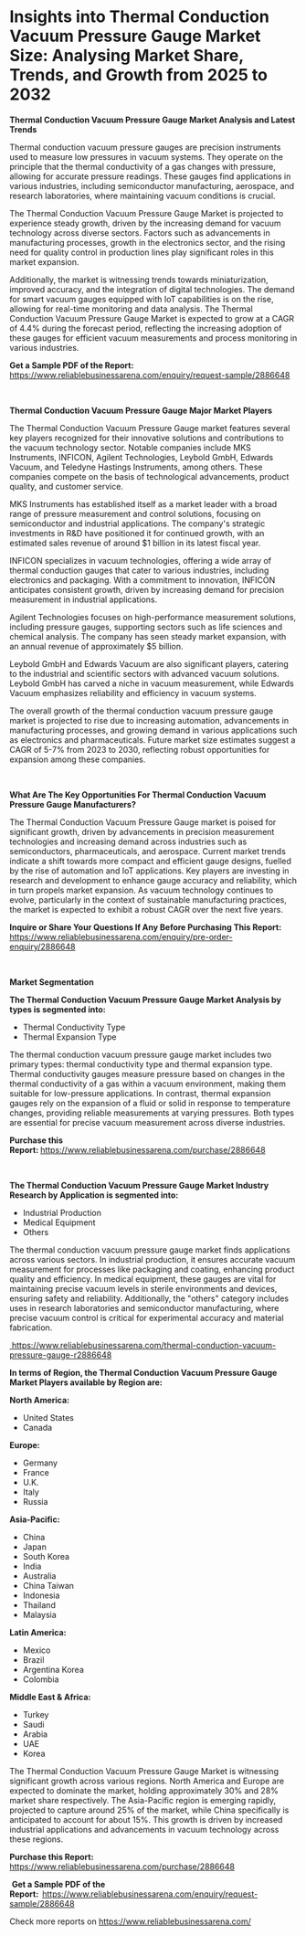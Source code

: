 <p><h1>Insights into Thermal Conduction Vacuum Pressure Gauge Market Size: Analysing Market Share, Trends, and Growth from 2025 to 2032</h1></p><p><strong>Thermal Conduction Vacuum Pressure Gauge Market Analysis and Latest Trends</strong></p>
<p><p>Thermal conduction vacuum pressure gauges are precision instruments used to measure low pressures in vacuum systems. They operate on the principle that the thermal conductivity of a gas changes with pressure, allowing for accurate pressure readings. These gauges find applications in various industries, including semiconductor manufacturing, aerospace, and research laboratories, where maintaining vacuum conditions is crucial.</p><p>The Thermal Conduction Vacuum Pressure Gauge Market is projected to experience steady growth, driven by the increasing demand for vacuum technology across diverse sectors. Factors such as advancements in manufacturing processes, growth in the electronics sector, and the rising need for quality control in production lines play significant roles in this market expansion. </p><p>Additionally, the market is witnessing trends towards miniaturization, improved accuracy, and the integration of digital technologies. The demand for smart vacuum gauges equipped with IoT capabilities is on the rise, allowing for real-time monitoring and data analysis. The Thermal Conduction Vacuum Pressure Gauge Market is expected to grow at a CAGR of 4.4% during the forecast period, reflecting the increasing adoption of these gauges for efficient vacuum measurements and process monitoring in various industries.</p></p>
<p><strong>Get a Sample PDF of the Report:&nbsp;</strong> <a href="https://www.reliablebusinessarena.com/enquiry/request-sample/2886648?utm_campaign=2182&utm_medium=2&utm_source=Github&utm_content=ia&utm_term=13032025&utm_id=thermal-conduction-vacuum-pressure-gauge">https://www.reliablebusinessarena.com/enquiry/request-sample/2886648</a></p>
<p>&nbsp;</p>
<p><strong>Thermal Conduction Vacuum Pressure Gauge Major Market Players</strong></p>
<p><p>The Thermal Conduction Vacuum Pressure Gauge market features several key players recognized for their innovative solutions and contributions to the vacuum technology sector. Notable companies include MKS Instruments, INFICON, Agilent Technologies, Leybold GmbH, Edwards Vacuum, and Teledyne Hastings Instruments, among others. These companies compete on the basis of technological advancements, product quality, and customer service.</p><p>MKS Instruments has established itself as a market leader with a broad range of pressure measurement and control solutions, focusing on semiconductor and industrial applications. The company's strategic investments in R&D have positioned it for continued growth, with an estimated sales revenue of around $1 billion in its latest fiscal year.</p><p>INFICON specializes in vacuum technologies, offering a wide array of thermal conduction gauges that cater to various industries, including electronics and packaging. With a commitment to innovation, INFICON anticipates consistent growth, driven by increasing demand for precision measurement in industrial applications.</p><p>Agilent Technologies focuses on high-performance measurement solutions, including pressure gauges, supporting sectors such as life sciences and chemical analysis. The company has seen steady market expansion, with an annual revenue of approximately $5 billion.</p><p>Leybold GmbH and Edwards Vacuum are also significant players, catering to the industrial and scientific sectors with advanced vacuum solutions. Leybold GmbH has carved a niche in vacuum measurement, while Edwards Vacuum emphasizes reliability and efficiency in vacuum systems.</p><p>The overall growth of the thermal conduction vacuum pressure gauge market is projected to rise due to increasing automation, advancements in manufacturing processes, and growing demand in various applications such as electronics and pharmaceuticals. Future market size estimates suggest a CAGR of 5-7% from 2023 to 2030, reflecting robust opportunities for expansion among these companies.</p></p>
<p>&nbsp;</p>
<p><strong>What Are The Key Opportunities For Thermal Conduction Vacuum Pressure Gauge Manufacturers?</strong></p>
<p><p>The Thermal Conduction Vacuum Pressure Gauge market is poised for significant growth, driven by advancements in precision measurement technologies and increasing demand across industries such as semiconductors, pharmaceuticals, and aerospace. Current market trends indicate a shift towards more compact and efficient gauge designs, fuelled by the rise of automation and IoT applications. Key players are investing in research and development to enhance gauge accuracy and reliability, which in turn propels market expansion. As vacuum technology continues to evolve, particularly in the context of sustainable manufacturing practices, the market is expected to exhibit a robust CAGR over the next five years.</p></p>
<p><strong>Inquire or Share Your Questions If Any Before Purchasing This Report:</strong> <a href="https://www.reliablebusinessarena.com/enquiry/pre-order-enquiry/2886648?utm_campaign=2182&utm_medium=2&utm_source=Github&utm_content=ia&utm_term=13032025&utm_id=thermal-conduction-vacuum-pressure-gauge">https://www.reliablebusinessarena.com/enquiry/pre-order-enquiry/2886648</a></p>
<p>&nbsp;</p>
<p><strong>Market Segmentation</strong></p>
<p><strong>The Thermal Conduction Vacuum Pressure Gauge Market Analysis by types is segmented into:</strong></p>
<p><ul><li>Thermal Conductivity Type</li><li>Thermal Expansion Type</li></ul></p>
<p><p>The thermal conduction vacuum pressure gauge market includes two primary types: thermal conductivity type and thermal expansion type. Thermal conductivity gauges measure pressure based on changes in the thermal conductivity of a gas within a vacuum environment, making them suitable for low-pressure applications. In contrast, thermal expansion gauges rely on the expansion of a fluid or solid in response to temperature changes, providing reliable measurements at varying pressures. Both types are essential for precise vacuum measurement across diverse industries.</p></p>
<p><strong>Purchase this Report:&nbsp;</strong><a href="https://www.reliablebusinessarena.com/purchase/2886648?utm_campaign=2182&utm_medium=2&utm_source=Github&utm_content=ia&utm_term=13032025&utm_id=thermal-conduction-vacuum-pressure-gauge">https://www.reliablebusinessarena.com/purchase/2886648</a></p>
<p>&nbsp;</p>
<p><strong>The Thermal Conduction Vacuum Pressure Gauge Market Industry Research by Application is segmented into:</strong></p>
<p><ul><li>Industrial Production</li><li>Medical Equipment</li><li>Others</li></ul></p>
<p><p>The thermal conduction vacuum pressure gauge market finds applications across various sectors. In industrial production, it ensures accurate vacuum measurement for processes like packaging and coating, enhancing product quality and efficiency. In medical equipment, these gauges are vital for maintaining precise vacuum levels in sterile environments and devices, ensuring safety and reliability. Additionally, the "others" category includes uses in research laboratories and semiconductor manufacturing, where precise vacuum control is critical for experimental accuracy and material fabrication.</p></p>
<p><a href="https://www.reliablebusinessarena.com/thermal-conduction-vacuum-pressure-gauge-r2886648?utm_campaign=2182&utm_medium=2&utm_source=Github&utm_content=ia&utm_term=13032025&utm_id=thermal-conduction-vacuum-pressure-gauge">&nbsp;https://www.reliablebusinessarena.com/thermal-conduction-vacuum-pressure-gauge-r2886648</a></p>
<p><strong>In terms of Region, the Thermal Conduction Vacuum Pressure Gauge Market Players available by Region are:</strong></p>
<p>
    <p> <strong> North America: </strong>
        <ul>
            <li>United States</li>
            <li>Canada</li>
        </ul>
        </p> 
    <p> <strong> Europe: </strong>
        <ul>
            <li>Germany</li>
            <li>France</li>
            <li>U.K.</li>
            <li>Italy</li>
            <li>Russia</li>
        </ul>
        </p> 
    <p> <strong> Asia-Pacific: </strong>
        <ul>
            <li>China</li>
            <li>Japan</li>
            <li>South Korea</li>
            <li>India</li>
            <li>Australia</li>
            <li>China Taiwan</li>
            <li>Indonesia</li>
            <li>Thailand</li>
            <li>Malaysia</li>
        </ul>
        </p> 
    <p> <strong> Latin America: </strong>
        <ul>
            <li>Mexico</li>
            <li>Brazil</li>
            <li>Argentina Korea</li>
            <li>Colombia</li>
        </ul>
        </p> 
    <p> <strong> Middle East & Africa: </strong>
        <ul>
            <li>Turkey</li>
            <li>Saudi</li>
            <li>Arabia</li>
            <li>UAE</li>
            <li>Korea</li>
        </ul>
    </p>
    </p>
<p><p>The Thermal Conduction Vacuum Pressure Gauge Market is witnessing significant growth across various regions. North America and Europe are expected to dominate the market, holding approximately 30% and 28% market share respectively. The Asia-Pacific region is emerging rapidly, projected to capture around 25% of the market, while China specifically is anticipated to account for about 15%. This growth is driven by increased industrial applications and advancements in vacuum technology across these regions.</p></p>
<p><strong>Purchase this Report: </strong><a href="https://www.reliablebusinessarena.com/purchase/2886648?utm_campaign=2182&utm_medium=2&utm_source=Github&utm_content=ia&utm_term=13032025&utm_id=thermal-conduction-vacuum-pressure-gauge">https://www.reliablebusinessarena.com/purchase/2886648</a></p>
<p>&nbsp;<strong>Get a Sample PDF of the Report:&nbsp;&nbsp;</strong><a href="https://www.reliablebusinessarena.com/enquiry/request-sample/2886648?utm_campaign=2182&utm_medium=2&utm_source=Github&utm_content=ia&utm_term=13032025&utm_id=thermal-conduction-vacuum-pressure-gauge">https://www.reliablebusinessarena.com/enquiry/request-sample/2886648</a></p>
<p><strong></strong></p>
<p>Check more reports on <a href="https://www.reliablebusinessarena.com/?utm_campaign=2182&utm_medium=2&utm_source=Github&utm_content=ia&utm_term=13032025&utm_id=thermal-conduction-vacuum-pressure-gauge">https://www.reliablebusinessarena.com/</a></p>